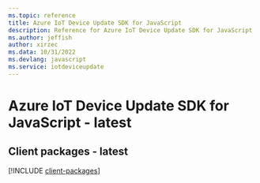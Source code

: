 ```yaml
---
ms.topic: reference
title: Azure IoT Device Update SDK for JavaScript
description: Reference for Azure IoT Device Update SDK for JavaScript
ms.author: jeffish
author: xirzec
ms.data: 10/31/2022
ms.devlang: javascript
ms.service: iotdeviceupdate
---
```

# Azure IoT Device Update SDK for JavaScript - latest

## Client packages - latest
[!INCLUDE [client-packages](iot-device-update-client-index.md)]
